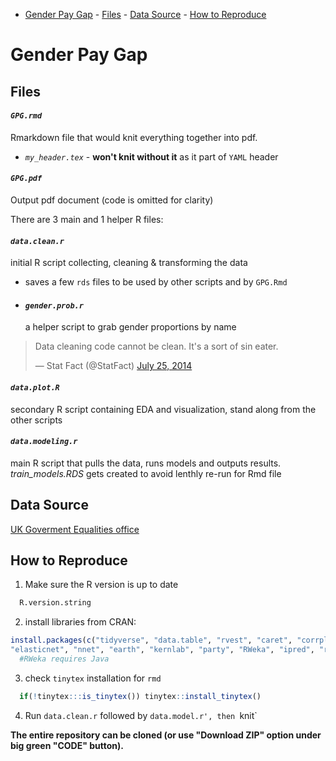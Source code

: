  -   [Gender Pay Gap](#gender-pay-gap)
    -   [Files](#files)
    -   [Data Source](#data-source)
    -   [How to Reproduce](#how-to-reproduce)
# Gender Pay Gap

## Files

#### *`GPG.rmd`*
Rmarkdown file that would knit everything together into pdf.
* *`my_header.tex`* - **won't knit without it** as it part of `YAML` header
    
#### *`GPG.pdf`*
Output pdf document (code is omitted for clarity)

There are 3 main and 1 helper R files:

#### *`data.clean.r`* 
initial R script collecting, cleaning & transforming the data
* saves a few `rds` files to be used by other scripts and by `GPG.Rmd`
* #### *`gender.prob.r`*
   a helper script to grab gender proportions by name
   
<blockquote class="twitter-tweet" lang="en">

<p>

Data cleaning code cannot be clean. It's a sort of sin eater.

</p>

— Stat Fact (@StatFact)
<a href="https://twitter.com/StatFact/status/492753200190341120">July
25, 2014</a>

</blockquote>

#### *`data.plot.R`* 
secondary R script containing EDA and visualization, stand along from the other scripts

#### *`data.modeling.r`*
main R script that pulls the data, runs models and outputs results.
*train_models.RDS* gets created to avoid lenthly re-run for Rmd file 

## Data Source
[UK Goverment Equalities office](https://www.gov.uk/government/organisations/government-equalities-office)

## How to Reproduce
1. Make sure the R version is up to date

``` r
  R.version.string
```

2. install libraries from CRAN:

``` r
install.packages(c("tidyverse", "data.table", "rvest", "caret", "corrplot", "ggcorrplot", "e1071", "gridExtra", "doParallel", "pls"
"elasticnet", "nnet", "earth", "kernlab", "party", "RWeka", "ipred", "randomForest", "Cubist"))
  #RWeka requires Java
```
3. check `tinytex` installation for `rmd`
``` r
  if(!tinytex:::is_tinytex()) tinytex::install_tinytex()
```
4.  Run `data.clean.r` followed by `data.model.r', then `knit` 

**The entire repository can be cloned (or use "Download ZIP" option under big green "CODE" button).**
